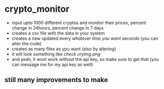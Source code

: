 # crypto_monitor
- input upto 1000 different cryptos and monitor their prices, percent change in 24hours, percent change in 7 days
- creates a csv file with the data in your system
- creates a new updated every *whatever time you want* seconds (you can alter the code)
- creates as many files as ypu want (also by altering)
- it will look something like *check cryimg.png*
- and yeah, it wont work without the api key, so make sure to get that (you can message me for my api key as well)


## still many improvements to make

